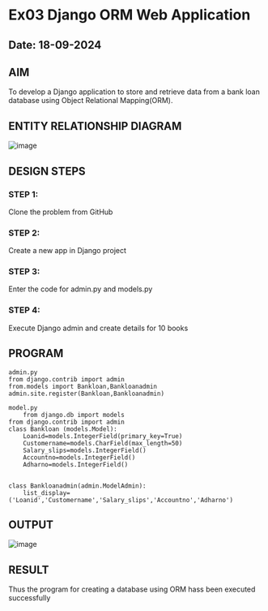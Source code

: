 # Ex03 Django ORM Web Application
## Date: 18-09-2024

## AIM
To develop a Django application to store and retrieve data from a bank loan database using Object Relational Mapping(ORM).

## ENTITY RELATIONSHIP DIAGRAM

![image](https://github.com/user-attachments/assets/54325afc-22ca-4ad8-a434-6676b81cd78f)


## DESIGN STEPS

### STEP 1:
Clone the problem from GitHub

### STEP 2:
Create a new app in Django project

### STEP 3:
Enter the code for admin.py and models.py

### STEP 4:
Execute Django admin and create details for 10 books

## PROGRAM

```
admin.py
from django.contrib import admin
from.models import Bankloan,Bankloanadmin
admin.site.register(Bankloan,Bankloanadmin)

model.py    
    from django.db import models
from django.contrib import admin
class Bankloan (models.Model):
    Loanid=models.IntegerField(primary_key=True)
    Customername=models.CharField(max_length=50)
    Salary_slips=models.IntegerField()
    Accountno=models.IntegerField()
    Adharno=models.IntegerField()
    
    
class Bankloanadmin(admin.ModelAdmin):
    list_display=('Loanid','Customername','Salary_slips','Accountno','Adharno')
```

## OUTPUT

![image](https://github.com/user-attachments/assets/ebfed206-8f09-4728-8763-2c475f54101e)



## RESULT
Thus the program for creating a database using ORM hass been executed successfully
